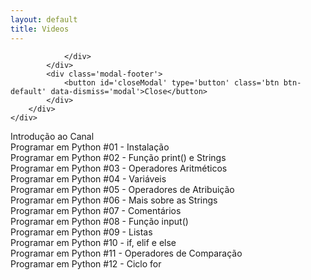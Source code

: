 ```yaml
---
layout: default
title: Videos
---
```


<div class='modal fade' id='youtubeModal' tabindex='-1' role='dialog' aria-labelledby='modalLabel'>
	<div class='modal-dialog' role='document'>
		<div class='modal-content'>
			<div class='modal-body'>
				<div id='videoModal'>
					
				</div>
			</div>
			<div class='modal-footer'>
				<button id='closeModal' type='button' class='btn btn-default' data-dismiss='modal'>Close</button>
			</div>
		</div>
	</div>
</div>
<div class="videoContainer">
	<div class="img">
		<div id='51umZuwk74E' class='video'>
		</div>
		<div class="description">Introdução ao Canal</div>
	</div>
</div>
<div class="videoContainer">
	<div class="img">
		<div id='fkG6Kxh-mWQ' class='video'>
		</div>
		<div class="description">Programar em Python #01 - Instalação</div>
	</div>
</div>
<div class="videoContainer">
	<div class="img">
		<div id='6_nEyXIayA0' class='video'>
		</div>
		<div class="description">Programar em Python #02 - Função print() e Strings</div>
	</div>
</div>
<div class="videoContainer">
	<div class="img">
		<div id='Gj_IiwOOVSs' class='video'>
		</div>
		<div class="description">Programar em Python #03 - Operadores Aritméticos</div>
	</div>
</div>
<div class="videoContainer">
	<div class="img">
		<div id='LIBRw9IO1sk' class='video'>
		</div>
		<div class="description">Programar em Python #04 - Variáveis</div>
	</div>
</div>
<div class="videoContainer">
	<div class="img">
		<div id='ASC94zP4oY4' class='video'>
		</div>
		<div class="description">Programar em Python #05 - Operadores de Atribuição</div>
	</div>
</div>
<div class="videoContainer">
	<div class="img">
		<div id='2a2XVYyRjhY' class='video'>
		</div>
		<div class="description">Programar em Python #06 - Mais sobre as Strings</div>
	</div>
</div>
<div class="videoContainer">
	<div class="img">
		<div id='KBGHi3IV7t8' class='video'>
		</div>
		<div class="description">Programar em Python #07 - Comentários</div>
	</div>
</div>
<div class="videoContainer">
	<div class="img">
		<div id='dmuc2yimrig' class='video'>
		</div>
		<div class="description">Programar em Python #08 - Função input()</div>
	</div>
</div>
<div class="videoContainer">
	<div class="img">
		<div id='2G-BrOX4t_w' class='video'>
		</div>
		<div class="description">Programar em Python #09 - Listas</div>
	</div>
</div>
<div class="videoContainer">
	<div class="img">
		<div id='_0RLNVFJ0nw' class='video'>
		</div>
		<div class="description">Programar em Python #10 - if, elif e else</div>
	</div>
</div>
<div class="videoContainer">
	<div class="img">
		<div id='WeFaMzHDKbg' class='video'>
		</div>
		<div class="description">Programar em Python #11 - Operadores de Comparação</div>
	</div>
</div>
<div class="videoContainer">
	<div class="img">
		<div id='9RvHP0U1DFw' class='video'>
		</div>
		<div class="description">Programar em Python #12 - Ciclo for</div>
	</div>
</div>

<script>
	var tag = document.createElement('script');
	var player, firstScriptTag;

	tag.src = 'https://www.youtube.com/iframe_api';
	firstScriptTag = document.getElementsByTagName('script')[0];
	firstScriptTag.parentNode.insertBefore(tag, firstScriptTag);

	function onYouTubeIframeAPIReady() { }

	$('.video').each(function() {
		$(this).css('background-image', 'url(//i.ytimg.com/vi/' + this.id + '/hqdefault.jpg)');
		
		$(document).delegate('#' + this.id, 'click', function() {
			player = new YT.Player('videoModal', {
				videoId: this.id,
				events: {
					'onReady': openModal
				}
			});

			function openModal() {
				$('#youtubeModal').modal({backdrop: 'static'});
				player.setPlaybackQuality('highres');
				player.playVideo();
			};
		});
	});

	$('#closeModal').click(function(){
		player.destroy();
	});
</script>